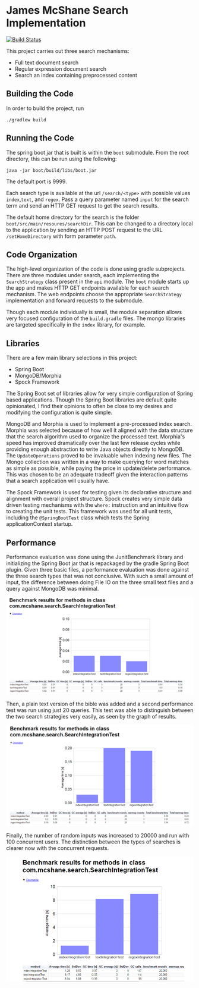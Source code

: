 # James McShane Search Implementation

[![Build Status](https://travis-ci.org/jmcshane/search.svg?branch=master)](https://travis-ci.org/jmcshane/search)

This project carries out three search mechanisms:

* Full text document search
* Regular expression document search
* Search an index containing preprocessed content

## Building the Code

In order to build the project, run

	./gradlew build

## Running the Code

The spring boot jar that is built is within the `boot` submodule.  From the root directory, this can be run using the following:

	java -jar boot/build/libs/boot.jar

The default port is 9999.

Each search type is available at the url `/search/<type>` with possible values `index`,`text`, and `regex`.  Pass a query parameter named `input` for the search term and send an HTTP GET request to get the search results.

The default home directory for the search is the folder `boot/src/main/resoures/searchDir`.  This can be changed to a directory local to the application by sending an HTTP POST request to the URL `/setHomeDirectory` with form parameter `path`.

## Code Organization

The high-level organization of the code is done using gradle subprojects.  There are three modules under search, each implementing the `SearchStrategy` class present in the `api` module.  The `boot` module starts up the app and makes HTTP GET endpoints available for each search mechanism.  The web endpoints choose the appropriate `SearchStrategy` implementation and forward requests to the submodule.

Though each module individually is small, the module separation allows very focused configuration of the `build.gradle` files.  The mongo libraries are targeted specifically in the `index` library, for example.

## Libraries

There are a few main library selections in this project:

* Spring Boot
* MongoDB/Morphia
* Spock Framework

The Spring Boot set of libraries allow for very simple configuration of Spring based applications.  Though the Spring Boot libraries are default quite opinionated, I find their opinions to often be close to my desires and modifying the configuration is quite simple.

MongoDB and Morphia is used to implement a pre-processed index search.  Morphia was selected because of how well it aligned with the data structure that the search algorithm used to organize the processed text.  Morphia's speed has improved dramatically over the last few release cycles while providing enough abstraction to write Java objects directly to MongoDB.  The `UpdateOperations` proved to be invaluable when indexing new files.  The Mongo collection was written in a way to make querying for word matches as simple as possible, while paying the price in update/delete performance.  This was chosen to be an adequate tradeoff given the interaction patterns that a search application will usually have.

The Spock Framework is used for testing given its declarative structure and alignment with overall project structure.  Spock creates very simple data driven testing mechanisms with the `where:` instruction and an intuitive flow to creating the unit tests.  This framework was used for all unit tests, including the `@SpringBootTest` class which tests the Spring applicationContext startup.

## Performance

Performance evaluation was done using the JunitBenchmark library and initializing the Spring Boot jar that is repackaged by the gradle Spring Boot plugin.  Given three basic files, a performance evaluation was done against the three search types that was not conclusive.  With such a small amount of input, the difference between doing File IO on the three small text files and a query against MongoDB was minimal.

![First Performance Test](initialRun.PNG)

Then, a plain text version of the bible was added and a second performance test was run using just 20 queries.  This test was able to distinguish between the two search strategies very easily, as seen by the graph of results.

![Second Performance Test](largeFile20runs.png)

Finally, the number of random inputs was increased to 20000 and run with 100 concurrent users.  The distinction between the types of searches is clearer now with the concurrent requests.

![Third Performance Test](20kconcurrent-itest.PNG)